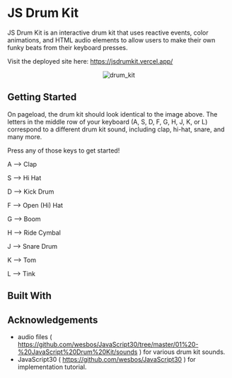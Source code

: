 # JS Drum Kit

JS Drum Kit is an interactive drum kit that uses reactive events, color animations, and HTML audio elements to allow users to make their own funky beats from their keyboard presses.

Visit the deployed site here: https://jsdrumkit.vercel.app/

<p align="center"><img src="https://i.imgur.com/66EE9i8.png" alt="drum_kit"></p>

## Getting Started

On pageload, the drum kit should look identical to the image above. The letters in the middle row of your keyboard (A, S, D, F, G, H, J, K, or L) correspond to a different drum kit sound, including clap, hi-hat, snare, and many more.

Press any of those keys to get started!

A --> Clap

S --> Hi Hat

D --> Kick Drum

F --> Open (Hi) Hat

G --> Boom

H --> Ride Cymbal

J --> Snare Drum

K --> Tom

L --> Tink

## Built With

## Acknowledgements

- audio files ( https://github.com/wesbos/JavaScript30/tree/master/01%20-%20JavaScript%20Drum%20Kit/sounds ) for various drum kit sounds.
- JavaScript30 ( https://github.com/wesbos/JavaScript30 ) for implementation tutorial.
